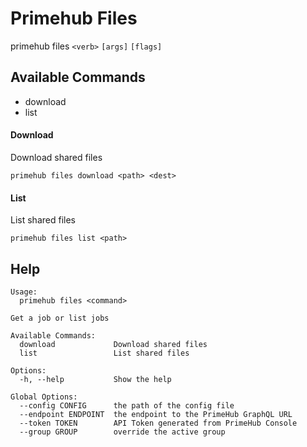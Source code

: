 

# Primehub Files

primehub files `<verb>` `[args]` `[flags]`



## Available Commands

- download
- list


#### Download

Download shared files 

```
primehub files download <path> <dest>
```


#### List

List shared files 

```
primehub files list <path>
```

## Help
```
Usage: 
  primehub files <command>

Get a job or list jobs

Available Commands:
  download             Download shared files
  list                 List shared files

Options:
  -h, --help           Show the help

Global Options:
  --config CONFIG      the path of the config file
  --endpoint ENDPOINT  the endpoint to the PrimeHub GraphQL URL
  --token TOKEN        API Token generated from PrimeHub Console
  --group GROUP        override the active group
```
        